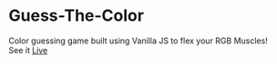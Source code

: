 # Guess-The-Color
Color guessing game built using Vanilla JS to flex your RGB Muscles! <br>
See it <a href="https://ismaelx1.github.io/Guess-The-Color/">Live</a>
